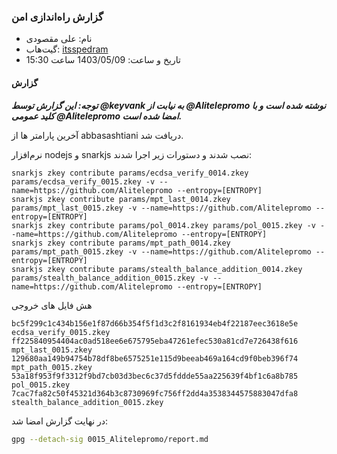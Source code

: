 ### گزارش راه‌اندازی امن

- نام: علی مقصودی
- گیت‌هاب: ‌[itsspedram](https://github.com/Alitelepromo)
- تاریخ و ساعت: 1403/05/09 ساعت 15:30

#### گزارش

***توجه: این گزارش توسط @keyvank به نیابت از @Alitelepromo نوشته شده است و با کلید عمومی @Alitelepromo امضا شده است.***

آخرین پارامتر ها از abbasashtiani دریافت شد.

نرم‌افزار nodejs و snarkjs نصب شدند و دستورات زیر اجرا شدند:

```
snarkjs zkey contribute params/ecdsa_verify_0014.zkey params/ecdsa_verify_0015.zkey -v --name=https://github.com/Alitelepromo --entropy=[ENTROPY]
snarkjs zkey contribute params/mpt_last_0014.zkey params/mpt_last_0015.zkey -v --name=https://github.com/Alitelepromo --entropy=[ENTROPY]
snarkjs zkey contribute params/pol_0014.zkey params/pol_0015.zkey -v --name=https://github.com/Alitelepromo --entropy=[ENTROPY]
snarkjs zkey contribute params/mpt_path_0014.zkey params/mpt_path_0015.zkey -v --name=https://github.com/Alitelepromo --entropy=[ENTROPY]
snarkjs zkey contribute params/stealth_balance_addition_0014.zkey params/stealth_balance_addition_0015.zkey -v --name=https://github.com/Alitelepromo --entropy=[ENTROPY]
```

هش فایل های خروجی

```
bc5f299c1c434b156e1f87d66b354f5f1d3c2f8161934eb4f22187eec3618e5e ecdsa_verify_0015.zkey
ff225840954404ac0ad518ee6e675795eba47261efec530a81cd7e726438f616 mpt_last_0015.zkey
129680aa149b94754b78df8be6575251e115d9beeab469a164cd9f0beb396f74 mpt_path_0015.zkey
53a18f953f9f3312f9bd7cb03d3bec6c37d5fddde55aa225639f4bf1c6a8b785 pol_0015.zkey
7cac7fa82c50f45321d364b3c8730969fc756ff2dd4a3538344575883047dfa8 stealth_balance_addition_0015.zkey
```

در نهایت گزارش امضا شد:

```bash
gpg --detach-sig 0015_Alitelepromo/report.md
```